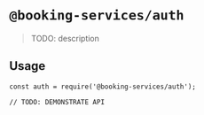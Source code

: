 # `@booking-services/auth`

> TODO: description

## Usage

```
const auth = require('@booking-services/auth');

// TODO: DEMONSTRATE API
```
